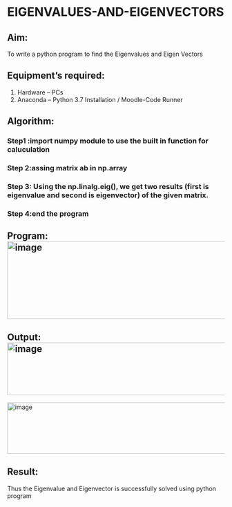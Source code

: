 # EIGENVALUES-AND-EIGENVECTORS
## Aim:
To write a python program to find the Eigenvalues and Eigen Vectors
## Equipment’s required:
1. 	Hardware – PCs
2. 	Anaconda – Python 3.7 Installation / Moodle-Code Runner
## Algorithm:
### Step1 :import numpy module to use the built in function for caluculation 
### Step 2:assing matrix ab in np.array 
### Step 3: Using the np.linalg.eig(),  we get two results (first is eigenvalue and second is eigenvector) of the given matrix.
### Step 4:end the program 

## Program:<img width="652" height="180" alt="image" src="https://github.com/user-attachments/assets/25f7f227-2415-4e43-9bdb-ea77c16aa302" />


## Output:<img width="727" height="122" alt="image" src="https://github.com/user-attachments/assets/565512c4-49d7-406b-ad6f-8c11711b2c47" />
<img width="731" height="119" alt="image" src="https://github.com/user-attachments/assets/f14608cf-497b-4c8a-88d0-899e0df767ad" />


## Result:
Thus the Eigenvalue and Eigenvector is successfully solved using python program
